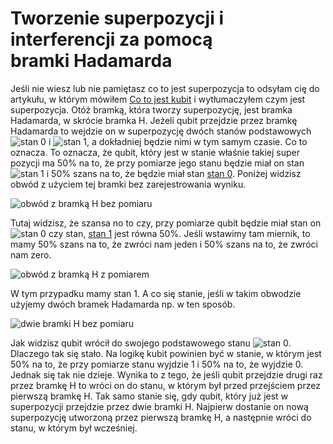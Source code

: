# Tworzenie superpozycji i interferencji za pomocą bramki Hadamarda

Jeśli nie wiesz lub nie pamiętasz co to jest superpozycja to odsyłam cię do artykułu, w którym mówiłem [Co to jest kubit](../introduction_to_quantum_compiuting/whatIsAQubit.html) i wytłumaczyłem czym jest superpozycja. Otóż bramką, która tworzy superpozycję, jest bramka Hadamarda, w skrócie bramka H. Jeżeli qubit przejdzie przez bramkę Hadamarda to wejdzie on w superpozycję dwóch stanów podstawowych ![stan 0](../../img/stan_0.svg?display=inline) i ![stan 1](../../img/stan_1.svg?display=inline), a dokładniej będzie nimi w tym samym czasie. Co to oznacza. To oznacza, że qubit, który jest w stanie właśnie takiej super pozycji ma 50% na to, że przy pomiarze jego stanu będzie miał on stan ![stan 1](../../img/stan_1.svg?display=inline) i 50% szans na to, że będzie miał stan [stan 0](../../img/stan_0.svg?display=inline). Poniżej widzisz obwód z użyciem tej bramki bez zarejestrowania wyniku.

![obwód z bramką H bez pomiaru](../../img/obwod_z_bramka_H_bez_pomiaru.png)

Tutaj widzisz, że szansa no to czy, przy pomiarze qubit będzie miał stan on ![stan 0](../../img/stan_0.svg?display=inline) czy stan, [stan 1](../../img/stan_1.svg?display=inline) jest równa 50%. Jeśli wstawimy tam miernik, to mamy 50% szans na to, że zwróci nam jeden i 50% szans na to, że zwróci nam zero.

![obwód z bramką H z pomiarem](../../img/obwod_z_bramka_H_z_pomiarem.png)

W tym przypadku mamy stan 1. A co się stanie, jeśli w takim obwodzie użyjemy dwóch bramek Hadamarda np. w ten sposób.

![dwie bramki H bez pomiaru](../../img/dwie_bramki_H_bez_pomiaru.png)

Jak widzisz qubit wrócił do swojego podstawowego stanu ![stan 0](../../img/stan_0.svg?display=inline). Dlaczego tak się stało. Na logikę kubit powinien być w stanie, w którym jest 50% na to, że przy pomiarze stanu wyjdzie 1 i 50% na to, że wyjdzie 0. Jednak się tak nie dzieje. Wynika to z tego, że jeśli qubit przejdzie drugi raz przez bramkę H to wróci on do stanu, w którym był przed przejściem przez pierwszą bramkę H. Tak samo stanie się, gdy qubit, który już jest w superpozycji przejdzie przez dwie bramki H. Najpierw dostanie on nową superpozycję utworzoną przez pierwszą bramkę H, a następnie wróci do stanu, w którym był wcześniej.
